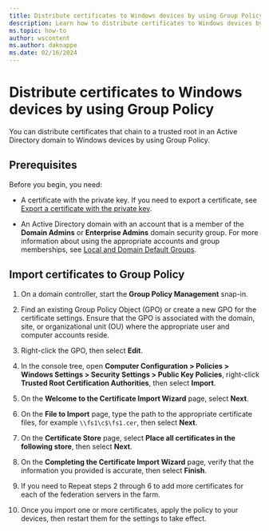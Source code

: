 ```yaml
---
title: Distribute certificates to Windows devices by using Group Policy
description: Learn how to distribute certificates to Windows devices by using Group Policy.
ms.topic: how-to
author: wscontent
ms.author: daknappe
ms.date: 02/16/2024
---
```


# Distribute certificates to Windows devices by using Group Policy

You can distribute certificates that chain to a trusted root in an Active Directory domain to Windows devices by using Group Policy.

## Prerequisites

Before you begin, you need:

- A certificate with the private key. If you need to export a certificate, see [Export a certificate with the private key](export-certificate-private-key.md).

- An Active Directory domain with an account that is a member of the **Domain Admins** or **Enterprise Admins** domain security group. For more information about using the appropriate accounts and group memberships, see [Local and Domain Default Groups](/previous-versions/orphan-topics/ws.10/dd728026(v=ws.10)).

## Import certificates to Group Policy

1. On a domain controller, start the **Group Policy Management** snap-in.

1. Find an existing Group Policy Object (GPO) or create a new GPO for the certificate settings. Ensure that the GPO is associated with the domain, site, or organizational unit (OU) where the appropriate user and computer accounts reside.

1. Right-click the GPO, then select **Edit**.

1. In the console tree, open **Computer Configuration > Policies > Windows Settings > Security Settings > Public Key Policies**, right-click **Trusted Root Certification Authorities**, then select **Import**.

1. On the **Welcome to the Certificate Import Wizard** page, select **Next**.

1. On the **File to Import** page, type the path to the appropriate certificate files, for example `\\fs1\c$\fs1.cer`, then select **Next**.

1. On the **Certificate Store** page, select **Place all certificates in the following store**, then select **Next**.

1. On the **Completing the Certificate Import Wizard** page, verify that the information you provided is accurate, then select **Finish**.

1. If you need to Repeat steps 2 through 6 to add more certificates for each of the federation servers in the farm.

1. Once you import one or more certificates, apply the policy to your devices, then restart them for the settings to take effect.
